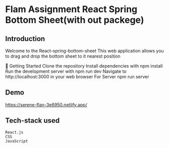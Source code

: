 
# Flam Assignment  React Spring Bottom Sheet(with out packege)

**Introduction**
---
Welcome to the React-spring-bottom-sheet This web application allows you to drag and drop the bottom sheet to it nearest position

🚀 Getting Started
Clone the repository
Install dependencies with npm install
Run the development server with npm run dev
Navigate to http://localhost:3000 in your web browser
For Server npm run server

## Demo

https://serene-flan-3e6950.netlify.app/

##  Tech-stack used
  
   ```
React.js
CSS
JavaScript
